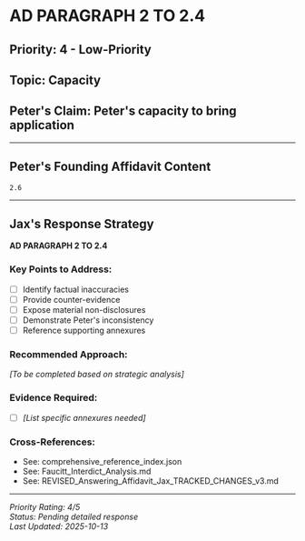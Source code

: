 # AD PARAGRAPH 2 TO 2.4

## Priority: 4 - Low-Priority

## Topic: Capacity

## Peter's Claim: Peter's capacity to bring application

---

## Peter's Founding Affidavit Content

```
2.6
```

---

## Jax's Response Strategy

**AD PARAGRAPH 2 TO 2.4**

### Key Points to Address:
- [ ] Identify factual inaccuracies
- [ ] Provide counter-evidence
- [ ] Expose material non-disclosures
- [ ] Demonstrate Peter's inconsistency
- [ ] Reference supporting annexures

### Recommended Approach:
*[To be completed based on strategic analysis]*

### Evidence Required:
- [ ] *[List specific annexures needed]*

### Cross-References:
- See: comprehensive_reference_index.json
- See: Faucitt_Interdict_Analysis.md
- See: REVISED_Answering_Affidavit_Jax_TRACKED_CHANGES_v3.md

---

*Priority Rating: 4/5*  
*Status: Pending detailed response*  
*Last Updated: 2025-10-13*
